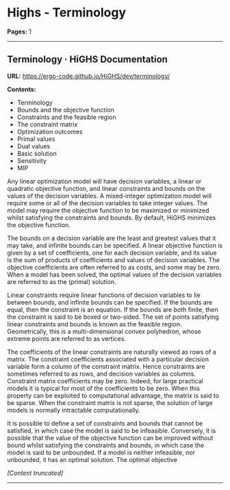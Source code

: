 # Highs - Terminology

**Pages:** 1

---

## Terminology · HiGHS Documentation

**URL:** https://ergo-code.github.io/HiGHS/dev/terminology/

**Contents:**
- Terminology
- Bounds and the objective function
- Constraints and the feasible region
- The constraint matrix
- Optimization outcomes
- Primal values
- Dual values
- Basic solution
- Sensitivity
- MIP

Any linear optimization model will have decision variables, a linear or quadratic objective function, and linear constraints and bounds on the values of the decision variables. A mixed-integer optimization model will require some or all of the decision variables to take integer values. The model may require the objective function to be maximized or minimized whilst satisfying the constraints and bounds. By default, HiGHS minimizes the objective function.

The bounds on a decision variable are the least and greatest values that it may take, and infinite bounds can be specified. A linear objective function is given by a set of coefficients, one for each decision variable, and its value is the sum of products of coefficients and values of decision variables. The objective coefficients are often referred to as costs, and some may be zero. When a model has been solved, the optimal values of the decision variables are referred to as the (primal) solution.

Linear constraints require linear functions of decision variables to lie between bounds, and infinite bounds can be specified. If the bounds are equal, then the constraint is an equation. If the bounds are both finite, then the constraint is said to be boxed or two-sided. The set of points satisfying linear constraints and bounds is known as the feasible region. Geometrically, this is a multi-dimensional convex polyhedron, whose extreme points are referred to as vertices.

The coefficients of the linear constraints are naturally viewed as rows of a matrix. The constraint coefficients associated with a particular decision variable form a column of the constraint matrix. Hence constraints are sometimes referred to as rows, and decision variables as columns. Constraint matrix coefficients may be zero. Indeed, for large practical models it is typical for most of the coefficients to be zero. When this property can be exploited to computational advantage, the matrix is said to be sparse. When the constraint matrix is not sparse, the solution of large models is normally intractable computationally.

It is possible to define a set of constraints and bounds that cannot be satisfied, in which case the model is said to be infeasible. Conversely, it is possible that the value of the objective function can be improved without bound whilst satisfying the constraints and bounds, in which case the model is said to be unbounded. If a model is neither infeasible, nor unbounded, it has an optimal solution. The optimal objective 

*[Content truncated]*

---
